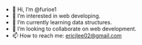 - 👋 Hi, I’m @furioe1
- 👀 I’m interested in web developing.
- 🌱 I’m currently learning data structures.
- 💞️ I’m looking to collaborate on web development.
- 📫 How to reach me: ericjlee02@gmail.com

<!---
furioe1/furioe1 is a ✨ special ✨ repository because its `README.md` (this file) appears on your GitHub profile.
You can click the Preview link to take a look at your changes.
--->
